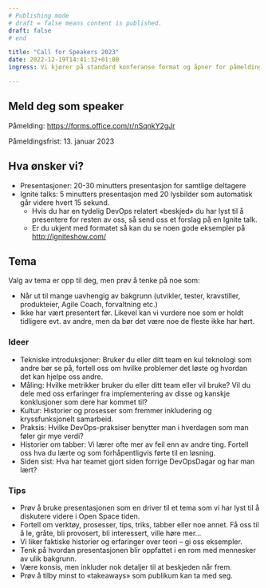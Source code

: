 ```yaml
---
# Publishing mode
# draft = false means content is published. 
draft: false
# end

title: "Call for Speakers 2023"
date: 2022-12-19T14:41:32+01:00
ingress: Vi kjører på standard konferanse format og åpner for påmelding til å holde innlegg på Digdir DevOpsDagar. Har du et tema du brenner for og vil dele, så ikke bli sittende på gjerde:)

---
```


## Meld deg som speaker
Påmelding: https://forms.office.com/r/nSqnkY2gJr 

Påmeldingsfrist: 13. januar 2023

## Hva ønsker vi?
* Presentasjoner: 20-30 minutters presentasjon for samtlige deltagere
* Ignite talks: 5 minutters presentasjon med 20 lysbilder som automatisk går videre hvert 15 sekund.
  * Hvis du har en tydelig DevOps relatert «beskjed» du har lyst til å presentere for resten av oss, så send oss et forslag på en Ignite talk.
  * Er du ukjent med formatet så kan du se noen gode eksempler på http://igniteshow.com/

## Tema
Valg av tema er opp til deg, men prøv å tenke på noe som:
* Når ut til mange uavhengig av bakgrunn (utvikler, tester, kravstiller, produkteier, Agile Coach, forvaltning etc.)
* Ikke har vært presentert før. Likevel kan vi vurdere noe som er holdt tidligere evt. av andre, men da bør det være noe de fleste ikke har hørt.

### Ideer
* Tekniske introduksjoner: Bruker du eller ditt team en kul teknologi som andre bør se på, fortell oss om hvilke problemer det løste og hvordan det kan hjelpe oss andre.
* Måling: Hvilke metrikker bruker du eller ditt team eller vil bruke? Vil du dele med oss erfaringer fra implementering av disse og kanskje konklusjoner som dere har kommet til?
* Kultur: Historier og prosesser som fremmer inkludering og kryssfunksjonelt samarbeid.
* Praksis: Hvilke DevOps-praksiser benytter man i hverdagen som man føler gir mye verdi?
* Historier om tabber: Vi lærer ofte mer av feil enn av andre ting. Fortell oss hva du lærte og som forhåpentligvis førte til en løsning.
* Siden sist: Hva har teamet gjort siden forrige DevOpsDagar og har man lært?

### Tips
* Prøv å bruke presentasjonen som en driver til et tema som vi har lyst til å diskutere videre i Open Space tiden.
* Fortell om verktøy, prosesser, tips, triks, tabber eller noe annet. Få oss til å le, gråte, bli provosert, bli interessert, ville høre mer…
* Vi liker faktiske historier og erfaringer over teori – gi oss eksempler.
* Tenk på hvordan presentasjonen blir oppfattet i en rom med mennesker av ulik bakgrunn.
* Være konsis, men inkluder nok detaljer til at beskjeden når frem.
* Prøv å tilby minst to «takeaways» som publikum kan ta med seg.
